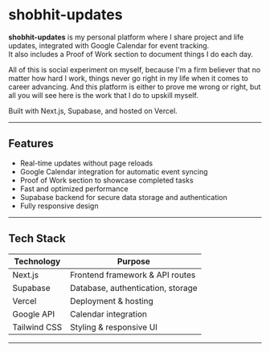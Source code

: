 # shobhit-updates

**shobhit-updates** is my personal platform where I share project and life updates, integrated with Google Calendar for event tracking.  
It also includes a Proof of Work section to document things I do each day.

All of this is social experiment on myself, because I'm a firm believer that no matter how hard I work, things never go right in my life when it comes to career advancing. And this platform is either to prove me wrong or right, but all you will see here is the work that I do to upskill myself. 

Built with Next.js, Supabase, and hosted on Vercel.

---

## Features

- Real-time updates without page reloads
- Google Calendar integration for automatic event syncing
- Proof of Work section to showcase completed tasks
- Fast and optimized performance
- Supabase backend for secure data storage and authentication
- Fully responsive design

---

## Tech Stack

| Technology     | Purpose                              |
|----------------|--------------------------------------|
| Next.js        | Frontend framework & API routes      |
| Supabase       | Database, authentication, storage    |
| Vercel         | Deployment & hosting                 |
| Google API     | Calendar integration                 |
| Tailwind CSS   | Styling & responsive UI              |

---
